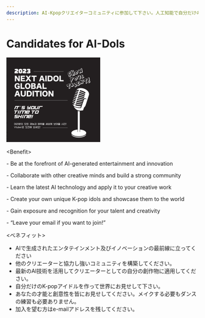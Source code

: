```yaml
---
description: AI-Kpopクリエイターコミュニティに参加して下さい。人工知能で自分だけのK-Popアイドルを作る
---
```


# Candidates for AI-Dols



![](<../../../../../.gitbook/assets/image (4).png>)

\<Benefit>

\- Be at the forefront of AI-generated entertainment and innovation

\- Collaborate with other creative minds and build a strong community

\- Learn the latest AI technology and apply it to your creative work

\- Create your own unique K-pop idols and showcase them to the world

\- Gain exposure and recognition for your talent and creativity

\- “Leave your email if you want to join!”&#x20;



<ベネフィット>

* AIで生成されたエンタテインメント及びイノベーションの最前線に立ってください
* 他のクリエーターと協力し強いコミュニティを構築してください。&#x20;
* 最新のAI技術を活用してクリエーターとしての自分の創作物に適用してください。
* 自分だけのK-popアイドルを作って世界にお見せして下さい。
* &#x20;あなたの才能と創意性を皆にお見せしてください。メイクする必要もダンスの練習も必要ありません。
* 加入を望む方はe-mailアドレスを残してください。

